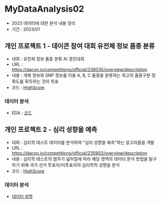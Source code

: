 # MyDataAnalysis02
* 2023 데이터에 대한 분석 내용 정리
* 기간 : 2023/01
## 개인 프로젝트 1 - 데이콘 참여 대회 유전체 정보 품종 분류
* 대회 : 유전체 정보 품종 분류 AI 경진대회
* URL : https://dacon.io/competitions/official/236035/overview/description
* 내용 : 개체 정보와 SNP 정보를 이용 A, B, C 품종을 분류하는 최고의 품종구분 정확도를 획득하는 것이 목표
* 코드 : [HighScore](https://github.com/P-C-Space/MyDataAnalysis02/blob/master/Genominfor/XGboost2.ipynb)
### 데이터 분석
* EDA : [코드](https://github.com/P-C-Space/MyDataAnalysis02/blob/master/Genominfor/EDA1.ipynb)
## 개인 프로젝트 2 - 심리 성향을 예측
* 대회 : 심리학 테스트 데이터를 분석하여 "심리 성향을 예측"하는 알고리즘을 개발
* URL : https://dacon.io/competitions/official/235902/overview/description
* 내용 : 심리학 테스트의 범주가 넓어짐에 따라 해당 영역의 데이터 분석 방법을 탐구하기 위해 국가 선거 투표자/미투표자의 심리학적 성향을 분석
* 코드 : [HighScore](https://github.com/P-C-Space/MyDataAnalysis02/blob/master/psychological/fixline12.ipynb)
### 데이터 분석
* [데이터 설명](https://github.com/P-C-Space/MyDataAnalysis02/blob/master/psychological/data.ipynb)

